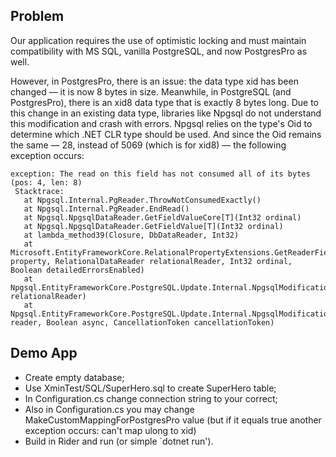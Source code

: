 ## Problem

Our application requires the use of optimistic locking and must maintain compatibility with MS SQL, vanilla PostgreSQL, and now PostgresPro as well.

However, in PostgresPro, there is an issue: the data type xid has been changed — it is now 8 bytes in size. Meanwhile, 
in PostgreSQL (and PostgresPro), there is an xid8 data type that is exactly 8 bytes long. Due to this change in an existing data type, 
libraries like Npgsql do not understand this modification and crash with errors. Npgsql relies on the type's Oid to determine which .NET CLR 
type should be used. And since the Oid remains the same — 28, instead of 5069 (which is for xid8) — the following exception occurs:

```
exception: The read on this field has not consumed all of its bytes (pos: 4, len: 8)
 Stacktrace: 
   at Npgsql.Internal.PgReader.ThrowNotConsumedExactly()
   at Npgsql.Internal.PgReader.EndRead()
   at Npgsql.NpgsqlDataReader.GetFieldValueCore[T](Int32 ordinal)
   at Npgsql.NpgsqlDataReader.GetFieldValue[T](Int32 ordinal)
   at lambda_method39(Closure, DbDataReader, Int32)
   at Microsoft.EntityFrameworkCore.RelationalPropertyExtensions.GetReaderFieldValue(IProperty property, RelationalDataReader relationalReader, Int32 ordinal, Boolean detailedErrorsEnabled)
   at Npgsql.EntityFrameworkCore.PostgreSQL.Update.Internal.NpgsqlModificationCommand.PropagateResults(RelationalDataReader relationalReader)
   at Npgsql.EntityFrameworkCore.PostgreSQL.Update.Internal.NpgsqlModificationCommandBatch.Consume(RelationalDataReader reader, Boolean async, CancellationToken cancellationToken)
```

## Demo App

- Create empty database;
- Use XminTest/SQL/SuperHero.sql to create SuperHero table;
- In Configuration.cs change connection string to your correct;
- Also in Configuration.cs you may change MakeCustomMappingForPostgresPro value (but if it equals true another exception occurs: can't map ulong to xid)
- Build in Rider and run (or simple `dotnet run').

